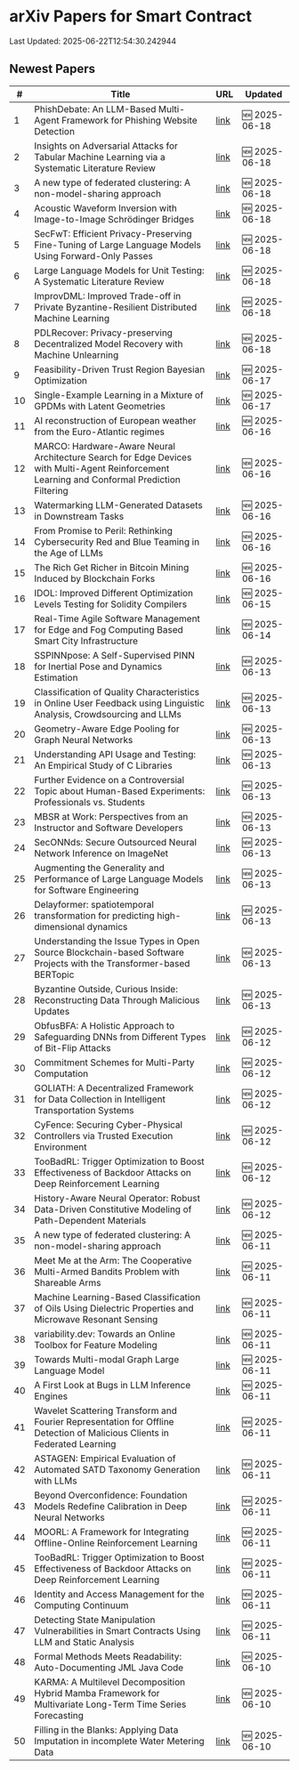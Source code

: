 # arXiv Papers for Smart Contract

Last Updated: 2025-06-22T12:54:30.242944

## Newest Papers

|\#|Title|URL|Updated|
|---|---|---|---|
|1|PhishDebate: An LLM-Based Multi-Agent Framework for Phishing Website Detection|[link](http://arxiv.org/abs/2506.15656v1)|🆕 2025-06-18|
|2|Insights on Adversarial Attacks for Tabular Machine Learning via a Systematic Literature Review|[link](http://arxiv.org/abs/2506.15506v1)|🆕 2025-06-18|
|3|A new type of federated clustering: A non-model-sharing approach|[link](http://arxiv.org/abs/2506.10244v2)|🆕 2025-06-18|
|4|Acoustic Waveform Inversion with Image-to-Image Schrödinger Bridges|[link](http://arxiv.org/abs/2506.15346v1)|🆕 2025-06-18|
|5|SecFwT: Efficient Privacy-Preserving Fine-Tuning of Large Language Models Using Forward-Only Passes|[link](http://arxiv.org/abs/2506.15307v1)|🆕 2025-06-18|
|6|Large Language Models for Unit Testing: A Systematic Literature Review|[link](http://arxiv.org/abs/2506.15227v1)|🆕 2025-06-18|
|7|ImprovDML: Improved Trade-off in Private Byzantine-Resilient Distributed Machine Learning|[link](http://arxiv.org/abs/2506.15181v1)|🆕 2025-06-18|
|8|PDLRecover: Privacy-preserving Decentralized Model Recovery with Machine Unlearning|[link](http://arxiv.org/abs/2506.15112v1)|🆕 2025-06-18|
|9|Feasibility-Driven Trust Region Bayesian Optimization|[link](http://arxiv.org/abs/2506.14619v1)|🆕 2025-06-17|
|10|Single-Example Learning in a Mixture of GPDMs with Latent Geometries|[link](http://arxiv.org/abs/2506.14563v1)|🆕 2025-06-17|
|11|AI reconstruction of European weather from the Euro-Atlantic regimes|[link](http://arxiv.org/abs/2506.13758v1)|🆕 2025-06-16|
|12|MARCO: Hardware-Aware Neural Architecture Search for Edge Devices with Multi-Agent Reinforcement Learning and Conformal Prediction Filtering|[link](http://arxiv.org/abs/2506.13755v1)|🆕 2025-06-16|
|13|Watermarking LLM-Generated Datasets in Downstream Tasks|[link](http://arxiv.org/abs/2506.13494v1)|🆕 2025-06-16|
|14|From Promise to Peril: Rethinking Cybersecurity Red and Blue Teaming in the Age of LLMs|[link](http://arxiv.org/abs/2506.13434v1)|🆕 2025-06-16|
|15|The Rich Get Richer in Bitcoin Mining Induced by Blockchain Forks|[link](http://arxiv.org/abs/2506.13360v1)|🆕 2025-06-16|
|16|IDOL: Improved Different Optimization Levels Testing for Solidity Compilers|[link](http://arxiv.org/abs/2506.12760v1)|🆕 2025-06-15|
|17|Real-Time Agile Software Management for Edge and Fog Computing Based Smart City Infrastructure|[link](http://arxiv.org/abs/2506.12616v1)|🆕 2025-06-14|
|18|SSPINNpose: A Self-Supervised PINN for Inertial Pose and Dynamics Estimation|[link](http://arxiv.org/abs/2506.11786v1)|🆕 2025-06-13|
|19|Classification of Quality Characteristics in Online User Feedback using Linguistic Analysis, Crowdsourcing and LLMs|[link](http://arxiv.org/abs/2506.11722v1)|🆕 2025-06-13|
|20|Geometry-Aware Edge Pooling for Graph Neural Networks|[link](http://arxiv.org/abs/2506.11700v1)|🆕 2025-06-13|
|21|Understanding API Usage and Testing: An Empirical Study of C Libraries|[link](http://arxiv.org/abs/2506.11598v1)|🆕 2025-06-13|
|22|Further Evidence on a Controversial Topic about Human-Based Experiments: Professionals vs. Students|[link](http://arxiv.org/abs/2506.11597v1)|🆕 2025-06-13|
|23|MBSR at Work: Perspectives from an Instructor and Software Developers|[link](http://arxiv.org/abs/2506.11588v1)|🆕 2025-06-13|
|24|SecONNds: Secure Outsourced Neural Network Inference on ImageNet|[link](http://arxiv.org/abs/2506.11586v1)|🆕 2025-06-13|
|25|Augmenting the Generality and Performance of Large Language Models for Software Engineering|[link](http://arxiv.org/abs/2506.11548v1)|🆕 2025-06-13|
|26|Delayformer: spatiotemporal transformation for predicting high-dimensional dynamics|[link](http://arxiv.org/abs/2506.11528v1)|🆕 2025-06-13|
|27|Understanding the Issue Types in Open Source Blockchain-based Software Projects with the Transformer-based BERTopic|[link](http://arxiv.org/abs/2506.11451v1)|🆕 2025-06-13|
|28|Byzantine Outside, Curious Inside: Reconstructing Data Through Malicious Updates|[link](http://arxiv.org/abs/2506.11413v1)|🆕 2025-06-13|
|29|ObfusBFA: A Holistic Approach to Safeguarding DNNs from Different Types of Bit-Flip Attacks|[link](http://arxiv.org/abs/2506.10744v1)|🆕 2025-06-12|
|30|Commitment Schemes for Multi-Party Computation|[link](http://arxiv.org/abs/2506.10721v1)|🆕 2025-06-12|
|31|GOLIATH: A Decentralized Framework for Data Collection in Intelligent Transportation Systems|[link](http://arxiv.org/abs/2506.10665v1)|🆕 2025-06-12|
|32|CyFence: Securing Cyber-Physical Controllers via Trusted Execution Environment|[link](http://arxiv.org/abs/2506.10638v1)|🆕 2025-06-12|
|33|TooBadRL: Trigger Optimization to Boost Effectiveness of Backdoor Attacks on Deep Reinforcement Learning|[link](http://arxiv.org/abs/2506.09562v2)|🆕 2025-06-12|
|34|History-Aware Neural Operator: Robust Data-Driven Constitutive Modeling of Path-Dependent Materials|[link](http://arxiv.org/abs/2506.10352v1)|🆕 2025-06-12|
|35|A new type of federated clustering: A non-model-sharing approach|[link](http://arxiv.org/abs/2506.10244v1)|🆕 2025-06-11|
|36|Meet Me at the Arm: The Cooperative Multi-Armed Bandits Problem with Shareable Arms|[link](http://arxiv.org/abs/2506.10127v1)|🆕 2025-06-11|
|37|Machine Learning-Based Classification of Oils Using Dielectric Properties and Microwave Resonant Sensing|[link](http://arxiv.org/abs/2506.09867v1)|🆕 2025-06-11|
|38|variability.dev: Towards an Online Toolbox for Feature Modeling|[link](http://arxiv.org/abs/2506.09845v1)|🆕 2025-06-11|
|39|Towards Multi-modal Graph Large Language Model|[link](http://arxiv.org/abs/2506.09738v1)|🆕 2025-06-11|
|40|A First Look at Bugs in LLM Inference Engines|[link](http://arxiv.org/abs/2506.09713v1)|🆕 2025-06-11|
|41|Wavelet Scattering Transform and Fourier Representation for Offline Detection of Malicious Clients in Federated Learning|[link](http://arxiv.org/abs/2506.09674v1)|🆕 2025-06-11|
|42|ASTAGEN: Empirical Evaluation of Automated SATD Taxonomy Generation with LLMs|[link](http://arxiv.org/abs/2506.09601v1)|🆕 2025-06-11|
|43|Beyond Overconfidence: Foundation Models Redefine Calibration in Deep Neural Networks|[link](http://arxiv.org/abs/2506.09593v1)|🆕 2025-06-11|
|44|MOORL: A Framework for Integrating Offline-Online Reinforcement Learning|[link](http://arxiv.org/abs/2506.09574v1)|🆕 2025-06-11|
|45|TooBadRL: Trigger Optimization to Boost Effectiveness of Backdoor Attacks on Deep Reinforcement Learning|[link](http://arxiv.org/abs/2506.09562v1)|🆕 2025-06-11|
|46|Identity and Access Management for the Computing Continuum|[link](http://arxiv.org/abs/2506.09559v1)|🆕 2025-06-11|
|47|Detecting State Manipulation Vulnerabilities in Smart Contracts Using LLM and Static Analysis|[link](http://arxiv.org/abs/2506.08561v2)|🆕 2025-06-11|
|48|Formal Methods Meets Readability: Auto-Documenting JML Java Code|[link](http://arxiv.org/abs/2506.09230v1)|🆕 2025-06-10|
|49|KARMA: A Multilevel Decomposition Hybrid Mamba Framework for Multivariate Long-Term Time Series Forecasting|[link](http://arxiv.org/abs/2506.08939v1)|🆕 2025-06-10|
|50|Filling in the Blanks: Applying Data Imputation in incomplete Water Metering Data|[link](http://arxiv.org/abs/2506.08882v1)|🆕 2025-06-10|
